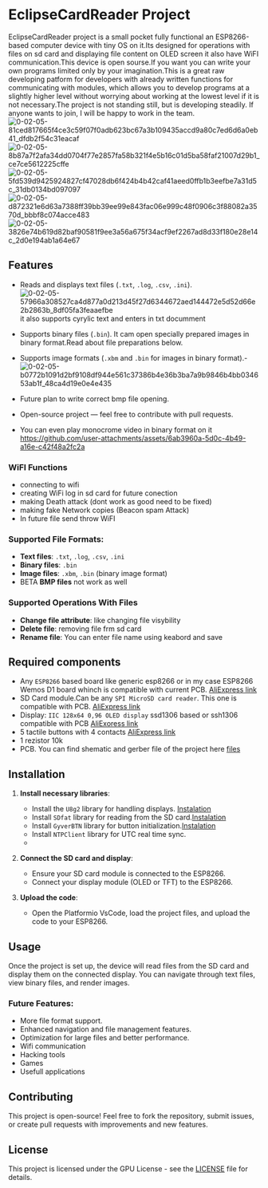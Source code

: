 #  EclipseCardReader Project

EclipseCardReader project is a small pocket fully functional an ESP8266-based computer device with tiny OS on it.Its designed for operations with files on sd card and displaying file content on OLED screen it also have WiFI communication.This device is open sourse.If you want you can write your own programs limited only by your imagination.This is a great raw developing patform for developers with already written functions for communicating with modules, which allows you to develop programs at a slightly higher level without worrying about working at the lowest level if it is not necessary.The project is not standing still, but is developing steadily. If anyone wants to join, I will be happy to work in the team.
![0-02-05-81ced817665f4ce3c59f07f0adb623bc67a3b109435accd9a80c7ed6d6a0eb41_dfdb2f54c31eacaf](https://github.com/user-attachments/assets/b83e6f41-9c5b-4898-8949-2413b774c677)
![0-02-05-8b87a7f2afa34dd0704f77e2857fa58b321f4e5b16c01d5ba58faf21007d29b1_ce7ce5612225cffe](https://github.com/user-attachments/assets/3b3c489f-63b0-4d00-8103-c56ab60cc9b6)
![0-02-05-5fd539d9425924827cf47028db6f424b4b42caf41aeed0ffb1b3eefbe7a31d5c_31db0134bd097097](https://github.com/user-attachments/assets/81c51f07-5d4b-47d2-854c-d72074957494)
![0-02-05-d872321e6d63a7388ff39bb39ee99e843fac06e999c48f0906c3f88082a3570d_bbbf8c074acce483](https://github.com/user-attachments/assets/e18a5ed0-fe7d-48be-8c45-bbc47d4c5efe)
![0-02-05-3826e74b619d82baf90581f9ee3a56a675f34acf9ef2267ad8d33f180e28e14c_2d0e194ab1a64e67](https://github.com/user-attachments/assets/8308cdc7-9933-41d4-b34f-4c88234f5241)





## Features
- Reads and displays text files (`.txt`, `.log`, `.csv`, `.ini`).![0-02-05-57966a308527ca4d877a0d213d45f27d6344672aed144472e5d52d66e2b2863b_8df05fa3feaaefbe](https://github.com/user-attachments/assets/a48163cb-db07-4bc4-89e2-75223d3d0ab2) it  also supports cyrylic text and enters in txt documment
- Supports binary files (`.bin`). It cam open specially prepared images in binary format.Read about file preparations below.
- Supports image formats (`.xbm` and `.bin` for images in binary format).- ![0-02-05-b0772b1091d2bf9108df944e561c37386b4e36b3ba7a9b9846b4bb034653ab1f_48ca4d19e0e4e435](https://github.com/user-attachments/assets/08d6afa6-c2d9-4acf-96dd-6ab32423abb7)
- Future plan to write correct  bmp file opening.
  

- Open-source project — feel free to contribute with pull requests.

- You can even play monocrome video in binary format on it
  https://github.com/user-attachments/assets/6ab3960a-5d0c-4b49-a16e-c42f48a2fc2a
### WiFI Functions
- connecting to wifi 
- creating WiFi log in sd card for future conection
- making Death attack (dont work as good need to be fixed)
- making fake Network copies (Beacon spam Attack)
- In future file send throw WiFI
  
  
### Supported File Formats:
- **Text files**: `.txt`, `.log`, `.csv`, `.ini`
- **Binary files**: `.bin`
- **Image files**: `.xbm`, `.bin` (binary image format)
- BETA **BMP files** not work as well
  
### Supported Operations With Files
- **Change file attribute**:  like changing file visybility
- **Delete file**: removing file frm sd card
- **Rename file**: You can enter file name using keabord and save

## Required components
- Any `ESP8266` based board like generic esp8266 or in my case ESP8266 Wemos D1 board whinch is compatible with current PCB. [AliExpress link](https://a.aliexpress.com/_EIIKsc6)
- SD Card module.Can be any `SPI MicroSD card reader`. This one is compatible with PCB. [AliExpress link](https://a.aliexpress.com/_EHWfQvc)
- Display:  `IIC 128x64 0,96 OLED display` ssd1306 based or ssh1306 compatible with PCB [AliExoress link](https://a.aliexpress.com/_EuybAvG)
- 5 tactile buttons with 4 contacts [AliExpress link](https://a.aliexpress.com/_EGV2sc6)
-  1 rezistor 10k
-  PCB. You can find shematic and gerber file of the project here [files](Shematic%20&&%20gerber%20files/)


## Installation

1. **Install necessary libraries**:
   - Install the `U8g2` library for handling displays. [Instalation](https://github.com/olikraus/u8g2/wiki)
   - Install `SDfat` library for reading from the SD card.[Instalation](https://github.com/greiman/SdFat)
   - Install `GyverBTN` library for button initialization.[Instalation](https://github.com/GyverLibs/GyverButton?tab=readme-ov-file#install)
   - Install `NTPClient` library for UTC real time sync.
   - 
   
2. **Connect the SD card and display**:
   - Ensure your SD card module is connected to the ESP8266.
   - Connect your display module (OLED or TFT) to the ESP8266.

3. **Upload the code**:
   - Open the Platformio VsCode, load the project files, and upload the code to your ESP8266.

## Usage

Once the project is set up, the device will read files from the SD card and display them on the connected display. You can navigate through text files, view binary files, and render images.


  

### Future Features:
- More file format support.
- Enhanced navigation and file management features.
- Optimization for large files and better performance.
- Wifi communication
- Hacking tools
- Games
- Usefull applications

## Contributing

This project is open-source! Feel free to fork the repository, submit issues, or create pull requests with improvements and new features.

## License

This project is licensed under the GPU License - see the [LICENSE](LICENSE) file for details.
